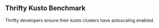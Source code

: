 ## Thrifty Kusto Benchmark

Thrifty developers ensure their kusto clusters have autoscaling enabled.
